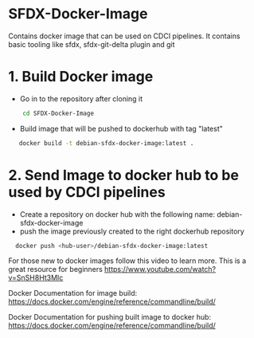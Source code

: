 
# SFDX-Docker-Image
Contains docker image that can be used on CDCI pipelines. It contains basic tooling like sfdx, sfdx-git-delta plugin and git 


# 1. Build Docker image
   - Go in to the repository after cloning it
  ```bash
      cd SFDX-Docker-Image
  ```
   - Build image that will be pushed to dockerhub with tag "latest"
   ```bash
      docker build -t debian-sfdx-docker-image:latest .
   ```
   
# 2. Send Image to docker hub to be used by CDCI pipelines
   - Create a repository on docker hub with the following name: debian-sfdx-docker-image
   - push the image previously created to the right dockerhub repository
   ```bash
     docker push <hub-user>/debian-sfdx-docker-image:latest 
   ```
   
   
For those new to docker images follow this video to learn more. This is a great resource for beginners
https://www.youtube.com/watch?v=SnSH8Ht3MIc

Docker Documentation for image build:
   https://docs.docker.com/engine/reference/commandline/build/

Docker Documentation for pushing built image to docker hub:
   https://docs.docker.com/engine/reference/commandline/build/
